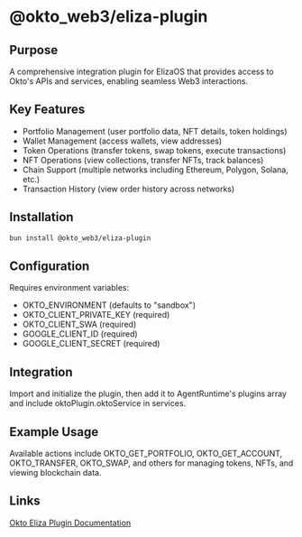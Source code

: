 # @okto_web3/eliza-plugin

## Purpose

A comprehensive integration plugin for ElizaOS that provides access to Okto's APIs and services, enabling seamless Web3 interactions.

## Key Features

- Portfolio Management (user portfolio data, NFT details, token holdings)
- Wallet Management (access wallets, view addresses)
- Token Operations (transfer tokens, swap tokens, execute transactions)
- NFT Operations (view collections, transfer NFTs, track balances)
- Chain Support (multiple networks including Ethereum, Polygon, Solana, etc.)
- Transaction History (view order history across networks)

## Installation

```bash
bun install @okto_web3/eliza-plugin
```

## Configuration

Requires environment variables:

- OKTO_ENVIRONMENT (defaults to "sandbox")
- OKTO_CLIENT_PRIVATE_KEY (required)
- OKTO_CLIENT_SWA (required)
- GOOGLE_CLIENT_ID (required)
- GOOGLE_CLIENT_SECRET (required)

## Integration

Import and initialize the plugin, then add it to AgentRuntime's plugins array and include oktoPlugin.oktoService in services.

## Example Usage

Available actions include OKTO_GET_PORTFOLIO, OKTO_GET_ACCOUNT, OKTO_TRANSFER, OKTO_SWAP, and others for managing tokens, NFTs, and viewing blockchain data.

## Links

[Okto Eliza Plugin Documentation](https://docsv2.okto.tech/docs/okto-eliza-plugin)
